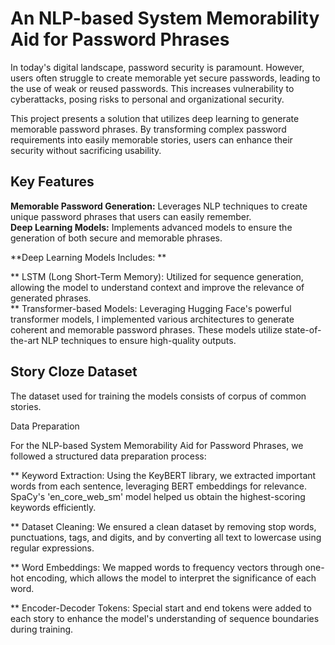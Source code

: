 # An NLP-based System Memorability Aid for Password Phrases


In today's digital landscape, password security is paramount. However, users often struggle to create memorable yet secure passwords, leading to the use of weak or reused passwords. This increases vulnerability to cyberattacks, posing risks to personal and organizational security.

This project presents a solution that utilizes deep learning to generate memorable password phrases. By transforming complex password requirements into easily memorable stories, users can enhance their security without sacrificing usability.

## Key Features
**Memorable Password Generation:** Leverages NLP techniques to create unique password phrases that users can easily remember.  
**Deep Learning Models:** Implements advanced models to ensure the generation of both secure and memorable phrases. 

**Deep Learning Models Includes: **  

** LSTM (Long Short-Term Memory): Utilized for sequence generation, allowing the model to understand context and improve the relevance of generated phrases.  
** Transformer-based Models: Leveraging Hugging Face's powerful transformer models, I implemented various architectures to generate coherent and memorable password phrases. These models utilize state-of-the-art NLP techniques to ensure high-quality outputs.

## Story Cloze Dataset  

The dataset used for training the models consists of corpus of common stories. 

Data Preparation

For the NLP-based System Memorability Aid for Password Phrases, we followed a structured data preparation process:  

**  Keyword Extraction: Using the KeyBERT library, we extracted important words from each sentence, leveraging BERT embeddings for relevance. SpaCy's 'en_core_web_sm' model helped us obtain the highest-scoring keywords efficiently.

** Dataset Cleaning: We ensured a clean dataset by removing stop words, punctuations, tags, and digits, and by converting all text to lowercase using regular expressions.  

**  Word Embeddings: We mapped words to frequency vectors through one-hot encoding, which allows the model to interpret the significance of each word.  

** Encoder-Decoder Tokens: Special start and end tokens were added to each story to enhance the model's understanding of sequence boundaries during training.  

